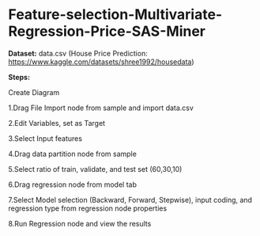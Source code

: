 # Feature-selection-Multivariate-Regression-Price-SAS-Miner


**Dataset:** data.csv (House Price Prediction: https://www.kaggle.com/datasets/shree1992/housedata)

**Steps:**

Create Diagram

1.Drag File Import node from sample and import data.csv

2.Edit Variables, set  as Target

3.Select Input features

4.Drag data partition node from sample

5.Select ratio of train, validate, and test set (60,30,10)

6.Drag regression node from model tab

7.Select Model selection (Backward, Forward, Stepwise), input coding, and regression type from regression node properties

8.Run Regression node and view the results


